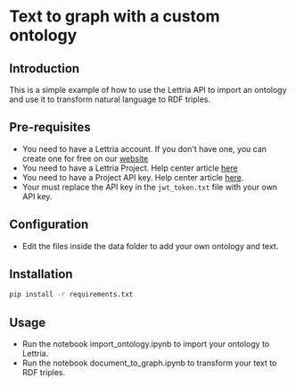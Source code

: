 # Text to graph with a custom ontology

## Introduction

This is a simple example of how to use the Lettria API to import an ontology and use it to transform natural language to RDF triples.

## Pre-requisites

-   You need to have a Lettria account. If you don't have one, you can create one for free on our [website](https://lettria.com)
-   You need to have a Lettria Project. Help center article [here](https://help.lettria.com/create-and-manage-projects)
-   You need to have a Project API key. Help center article [here](https://help.lettria.com/api-key).
-   Your must replace the API key in the `jwt_token.txt` file with your own API key.

## Configuration

-   Edit the files inside the data folder to add your own ontology and text.

## Installation

```bash
pip install -r requirements.txt
```

## Usage

-   Run the notebook import_ontology.ipynb to import your ontology to Lettria.
-   Run the notebook document_to_graph.ipynb to transform your text to RDF triples.
